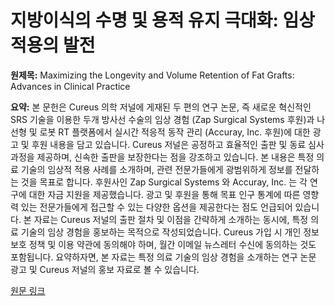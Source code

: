 # 지방이식의 수명 및 용적 유지 극대화: 임상적용의 발전

**원제목:** Maximizing the Longevity and Volume Retention of Fat Grafts: Advances in Clinical Practice

**요약:** 본 문헌은 Cureus 의학 저널에 게재된 두 편의 연구 논문, 즉 새로운 혁신적인 SRS 기술을 이용한 두개 방사선 수술의 임상 경험 (Zap Surgical Systems 후원)과 나선형 및 로봇 RT 플랫폼에서 실시간 적응적 동작 관리 (Accuray, Inc. 후원)에 대한 광고 및 후원 내용을 담고 있습니다.  Cureus 저널은 공정하고 효율적인 출판 및 동료 심사 과정을 제공하며, 신속한 출판을 보장한다는 점을 강조하고 있습니다.  본 내용은 특정 의료 기술의 임상적 적용 사례를 소개하며,  관련 전문가들에게 광범위하게 정보를 전달하는 것을 목표로 합니다.  후원사인 Zap Surgical Systems 와 Accuray, Inc. 는 각 연구에 대한 자금 지원을 제공했습니다.  광고 및 후원을 통해 목표 인구 통계에 따른 영향력 있는 전문가들에게 접근할 수 있는 다양한 옵션을 제공한다는 점도 언급되어 있습니다.  본 자료는 Cureus 저널의 출판 절차 및 이점을 간략하게 소개하는 동시에, 특정 의료 기술의 임상 경험을 홍보하는 목적으로 작성되었습니다.  Cureus 가입 시 개인 정보 보호 정책 및 이용 약관에 동의해야 하며, 월간 이메일 뉴스레터 수신에 동의하는 것도 포함됩니다.  요약하자면,  본 자료는 특정 의료 기술의 임상 경험을 소개하는 연구 논문 광고 및 Cureus 저널의 홍보 자료로 볼 수 있습니다.

[원문 링크](https://www.cureus.com/articles/389902-maximizing-the-longevity-and-volume-retention-of-fat-grafts-advances-in-clinical-practice)
